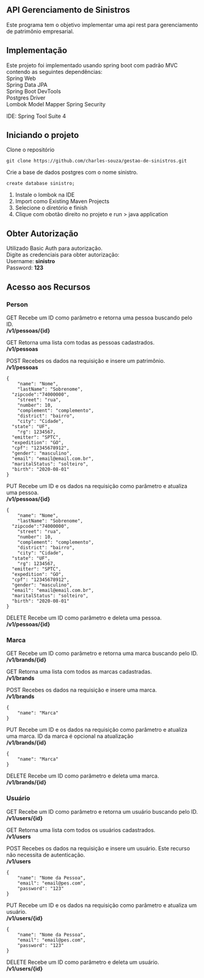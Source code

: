 ## API Gerenciamento de Sinistros
Este programa tem o objetivo implementar uma api rest para gerenciamento de patrimônio empresarial.

## Implementação
Este projeto foi implementado usando spring boot com padrão MVC contendo as seguintes dependências:<br>
Spring Web<br>
Spring Data JPA<br>
Spring Boot DevTools<br>
Postgres Driver<br>
Lombok
Model Mapper
Spring Security<br>

IDE: Spring Tool Suite 4


## Iniciando o projeto
Clone o repositório

```
git clone https://github.com/charles-souza/gestao-de-sinistros.git
```
Crie a base de dados postgres com o nome sinistro.

```
create database sinistro;
```
1. Instale o lombok na IDE
2. Import como Existing Maven Projects
3. Selecione o diretório e finish
4. Clique com obotão direito no projeto e run > java application

## Obter Autorização
Utilizado Basic Auth para autorização.<br>
Digite as credenciais para obter autorização:<br>
Username: **sinistro**<br>
Password: **123**<br>

## Acesso aos Recursos

### Person
GET Recebe um ID como parâmetro e retorna uma pessoa buscando pelo ID.<br>
**/v1/pessoas/{id}**

GET Retorna uma lista com todas as pessoas cadastrados.<br>
**/v1/pessoas**

POST Recebes os dados na requisição e insere um patrimônio.<br>
**/v1/pessoas**

```
{	
	"name": "Nome",
	"lastName": "Sobrenome",
  "zipcode":"74000000",
	"street": "rua",
	"number": 10,
	"complement": "complemento",
	"district": "bairro",
	"city": "Cidade",
  "state": "UF",
	"rg": 1234567,
  "emitter": "SPTC",
  "expedition": "GO",
  "cpf": "12345678912",
  "gender": "masculino",
  "email": "email@email.com.br",
  "maritalStatus": "solteiro",
  "birth": "2020-08-01"
}
```

PUT Recebe um ID e os dados na requisição como parâmetro e atualiza uma pessoa.<br>
**/v1/pessoas/{id}**

```
{	
	"name": "Nome",
	"lastName": "Sobrenome",
  "zipcode":"74000000",
	"street": "rua",
	"number": 10,
	"complement": "complemento",
	"district": "bairro",
	"city": "Cidade",
  "state": "UF",
	"rg": 1234567,
  "emitter": "SPTC",
  "expedition": "GO",
  "cpf": "12345678912",
  "gender": "masculino",
  "email": "email@email.com.br",
  "maritalStatus": "solteiro",
  "birth": "2020-08-01"
}
```

DELETE Recebe um ID como parâmetro e deleta uma pessoa.<br>
**/v1/pessoas/{id}**

### Marca
GET Recebe um ID como parâmetro e retorna uma marca buscando pelo ID.<br>
**/v1/brands/{id}**

GET Retorna uma lista com todos as marcas cadastradas.<br>
**/v1/brands**

POST Recebes os dados na requisição e insere uma marca.<br>
**/v1/brands**

```
{
    "name": "Marca"
}
```

PUT Recebe um ID e os dados na requisição como parâmetro e atualiza uma marca. ID da marca é opcional na atualização<br>
**/v1/brands/{id}**

```
{
    "name": "Marca"
}
```

DELETE Recebe um ID como parâmetro e deleta uma marca.<br>
**/v1/brands/{id}**

### Usuário
GET Recebe um ID como parâmetro e retorna um usuário buscando pelo ID.<br>
**/v1/users/{id}**

GET Retorna uma lista com todos os usuários cadastrados.<br>
**/v1/users**

POST Recebes os dados na requisição e insere um usuário. Este recurso não necessita de autenticação.<br>
**/v1/users**

```
{
    "name": "Nome da Pessoa",
    "email": "email@pes.com",
    "password": "123"
}
```

PUT Recebe um ID e os dados na requisição como parâmetro e atualiza um usuário.<br>
**/v1/users/{id}**

```
{
    "name": "Nome da Pessoa",
    "email": "email@pes.com",
    "password": "123"
}
```

DELETE Recebe um ID como parâmetro e deleta um usuário.<br>
**/v1/users/{id}**


